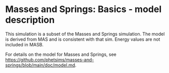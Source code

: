 # Masses and Springs: Basics - model description

This simulation is a subset of the Masses and Springs simulation. The model is derived from MAS and is consistent with
that sim. Energy values are not included in MASB.

For details on the model for Masses and Springs,
see https://github.com/phetsims/masses-and-springs/blob/main/doc/model.md.
